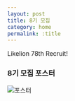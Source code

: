 ```yaml
---
layout: post
title: 8기 모집
category: home
permalink: :title
---
```

Likelion 78th Recruit!

### 8기 모집 포스터

![포스터](https://scontent-ssn1-1.xx.fbcdn.net/v/t1.0-9/91129794_1163906383951919_2891472923988590592_o.png?_nc_cat=109&ccb=2&_nc_sid=730e14&_nc_ohc=C4d0m6sb83IAX_0G_vG&_nc_ht=scontent-ssn1-1.xx&oh=5ba2284184c5843abf495f7281d4705f&oe=5FD60549)